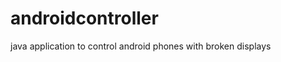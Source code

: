 androidcontroller
=================

java application to control android phones with broken displays